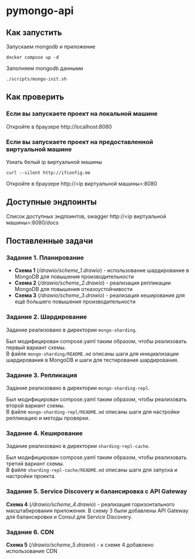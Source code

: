 # pymongo-api

## Как запустить

Запускаем mongodb и приложение

```shell
docker compose up -d
```

Заполняем mongodb данными

```shell
./scripts/mongo-init.sh
```

## Как проверить

### Если вы запускаете проект на локальной машине

Откройте в браузере http://localhost:8080

### Если вы запускаете проект на предоставленной виртуальной машине

Узнать белый ip виртуальной машины

```shell
curl --silent http://ifconfig.me
```

Откройте в браузере http://<ip виртуальной машины>:8080

## Доступные эндпоинты

Список доступных эндпоинтов, swagger http://<ip виртуальной машины>:8080/docs

## Поставленные задачи

### Задание 1. Планирование

- **Схема 1** (_/drawio/scheme_1.drawio_) - использование шардирование в MongoDB для  повышения производительности
- **Схема 2** (_/drawio/scheme_2.drawio_) - реализация репликации MongoDB для повышения отказоустойчивости
- **Схема 3** (_/drawio/scheme_3.drawio_) - реализация кеширования для ещё большего повышения производительности

### Задание 2. Шардирование

Задание реализовано в директории `mongo-sharding`.

Был модифицирован compose.yaml таким образом, чтобы реализовать первый вариант схемы.    
В файле `mongo-sharding/README.md` описаны шаги для инициализации шардирования в MongoDB и шаги для тестирования шардирования.

### Задание 3. Репликация

Задание реализовано в директории `mongo-sharding-repl`.

Был модифицирован compose.yaml таким образом, чтобы реализовать второй вариант схемы.    
В файле `mongo-sharding-repl/README.md` описаны шаги для настройки репликацию и методы проверки.

### Задание 4. Кеширование

Задание реализовано в директории `sharding-repl-cache`.

Был модифицирован compose.yaml таким образом, чтобы реализовать третий вариант схемы.  
В файле `sharding-repl-cache/README.md` описаны шаги для запуска и настройки проекта.

### Задание 5. Service Discovery и балансировка с API Gateway

**Схема 4** (_/drawio/scheme_4.drawio_) - реализация горизонтального масштабирования приложения. В схему 3 были добавлены API Gateway для балансировки и Consul для Service Discovery.

### Задание 6. CDN

**Схема 5** (_/drawio/scheme_5.drawio_) - к схеме 4 добавлено использование CDN